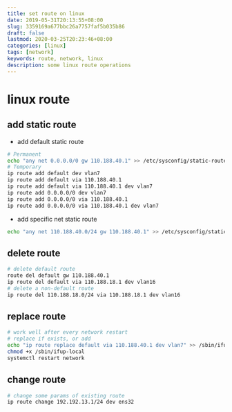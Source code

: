 ```yaml
---
title: set route on linux
date: 2019-05-31T20:13:55+08:00
slug: 3359169a677bbc26a7757faf5b035b86
draft: false
lastmod: 2020-03-25T20:23:46+08:00
categories: [linux]
tags: [network]
keywords: route, network, linux
description: some linux route operations
---
```


# linux route

## add static route

- add default static route

```bash
# Permanent
echo "any net 0.0.0.0/0 gw 110.188.40.1" >> /etc/sysconfig/static-routes
# Temporary
ip route add default dev vlan7
ip route add default via 110.188.40.1
ip route add default via 110.188.40.1 dev vlan7
ip route add 0.0.0.0/0 dev vlan7
ip route add 0.0.0.0/0 via 110.188.40.1
ip route add 0.0.0.0/0 via 110.188.40.1 dev vlan7
```

<!-- more -->

- add specific net static route

```bash
echo "any net 110.188.40.0/24 gw 110.188.40.1" >> /etc/sysconfig/static-routes
```

## delete route

```bash
# delete default route
route del default gw 110.188.40.1
ip route del default via 110.188.18.1 dev vlan16
# delete a non-default route
ip route del 110.188.18.0/24 via 110.188.18.1 dev vlan16
```

## replace route

```bash
# work well after every network restart
# replace if exists, or add
echo "ip route replace default via 110.188.40.1 dev vlan7" >> /sbin/ifup-local
chmod +x /sbin/ifup-local
systemctl restart network
```

## change route

```bash
# change some params of existing route
ip route change 192.192.13.1/24 dev ens32
```
